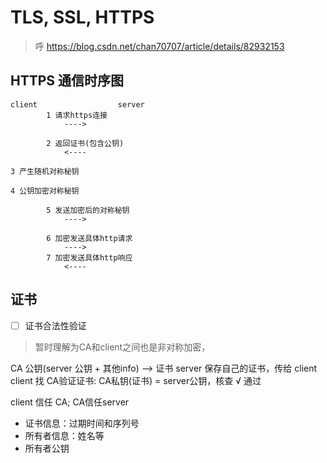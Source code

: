 # TLS, SSL, HTTPS

> 呼 https://blog.csdn.net/chan70707/article/details/82932153

## HTTPS 通信时序图

```
client                  server
        1 请求https连接
            ---->

        2 返回证书(包含公钥)
            <----
   
3 产生随机对称秘钥
   
4 公钥加密对称秘钥
    
        5 发送加密后的对称秘钥
            ---->

        6 加密发送具体http请求
            ---->
        7 加密发送具体http响应
            <----
```


## 证书

- [ ] 证书合法性验证

> 暂时理解为CA和client之间也是非对称加密，

CA 公钥(server 公钥 + 其他info) --> 证书
server 保存自己的证书，传给 client
client 找 CA验证证书: CA私钥(证书) = server公钥，核查 √ 通过

client 信任 CA; CA信任server

- 证书信息：过期时间和序列号
- 所有者信息：姓名等
- 所有者公钥